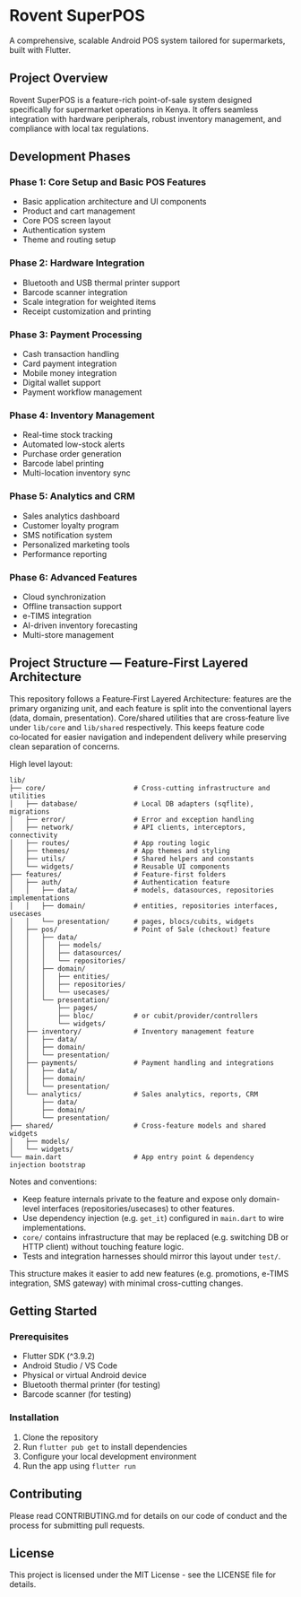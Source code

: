 # Rovent SuperPOS

A comprehensive, scalable Android POS system tailored for supermarkets, built with Flutter.

## Project Overview

Rovent SuperPOS is a feature-rich point-of-sale system designed specifically for supermarket operations in Kenya. It offers seamless integration with hardware peripherals, robust inventory management, and compliance with local tax regulations.

## Development Phases

### Phase 1: Core Setup and Basic POS Features
- Basic application architecture and UI components
- Product and cart management
- Core POS screen layout
- Authentication system
- Theme and routing setup

### Phase 2: Hardware Integration
- Bluetooth and USB thermal printer support
- Barcode scanner integration
- Scale integration for weighted items
- Receipt customization and printing

### Phase 3: Payment Processing
- Cash transaction handling
- Card payment integration
- Mobile money integration
- Digital wallet support
- Payment workflow management

### Phase 4: Inventory Management
- Real-time stock tracking
- Automated low-stock alerts
- Purchase order generation
- Barcode label printing
- Multi-location inventory sync

### Phase 5: Analytics and CRM
- Sales analytics dashboard
- Customer loyalty program
- SMS notification system
- Personalized marketing tools
- Performance reporting

### Phase 6: Advanced Features
- Cloud synchronization
- Offline transaction support
- e-TIMS integration
- AI-driven inventory forecasting
- Multi-store management

## Project Structure — Feature‑First Layered Architecture

This repository follows a Feature‑First Layered Architecture: features are the primary organizing unit, and each feature is split into the conventional layers (data, domain, presentation). Core/shared utilities that are cross‑feature live under `lib/core` and `lib/shared` respectively. This keeps feature code co‑located for easier navigation and independent delivery while preserving clean separation of concerns.

High level layout:

```
lib/
├── core/                      # Cross-cutting infrastructure and utilities
│   ├── database/              # Local DB adapters (sqflite), migrations
│   ├── error/                 # Error and exception handling
│   ├── network/               # API clients, interceptors, connectivity
│   ├── routes/                # App routing logic
│   ├── themes/                # App themes and styling
│   ├── utils/                 # Shared helpers and constants
│   └── widgets/               # Reusable UI components
├── features/                  # Feature-first folders
│   ├── auth/                  # Authentication feature
│   │   ├── data/              # models, datasources, repositories implementations
│   │   ├── domain/            # entities, repositories interfaces, usecases
│   │   └── presentation/      # pages, blocs/cubits, widgets
│   ├── pos/                   # Point of Sale (checkout) feature
│   │   ├── data/
│   │   │   ├── models/
│   │   │   ├── datasources/
│   │   │   └── repositories/
│   │   ├── domain/
│   │   │   ├── entities/
│   │   │   ├── repositories/
│   │   │   └── usecases/
│   │   └── presentation/
│   │       ├── pages/
│   │       ├── bloc/          # or cubit/provider/controllers
│   │       └── widgets/
│   ├── inventory/             # Inventory management feature
│   │   ├── data/
│   │   ├── domain/
│   │   └── presentation/
│   ├── payments/              # Payment handling and integrations
│   │   ├── data/
│   │   ├── domain/
│   │   └── presentation/
│   └── analytics/             # Sales analytics, reports, CRM
│       ├── data/
│       ├── domain/
│       └── presentation/
├── shared/                    # Cross-feature models and shared widgets
│   ├── models/
│   └── widgets/
└── main.dart                  # App entry point & dependency injection bootstrap
```

Notes and conventions:
- Keep feature internals private to the feature and expose only domain-level interfaces (repositories/usecases) to other features.
- Use dependency injection (e.g. `get_it`) configured in `main.dart` to wire implementations.
- `core/` contains infrastructure that may be replaced (e.g. switching DB or HTTP client) without touching feature logic.
- Tests and integration harnesses should mirror this layout under `test/`.

This structure makes it easier to add new features (e.g. promotions, e-TIMS integration, SMS gateway) with minimal cross-cutting changes.

## Getting Started

### Prerequisites
- Flutter SDK (^3.9.2)
- Android Studio / VS Code
- Physical or virtual Android device
- Bluetooth thermal printer (for testing)
- Barcode scanner (for testing)

### Installation
1. Clone the repository
2. Run `flutter pub get` to install dependencies
3. Configure your local development environment
4. Run the app using `flutter run`

## Contributing
Please read CONTRIBUTING.md for details on our code of conduct and the process for submitting pull requests.

## License
This project is licensed under the MIT License - see the LICENSE file for details.
